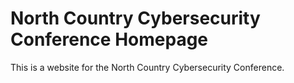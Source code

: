 # North Country Cybersecurity Conference Homepage

This is a website for the North Country Cybersecurity Conference.
